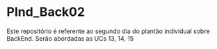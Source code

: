 # PInd_Back02
Este repositório é referente ao segundo dia do plantão individual sobre BackEnd. Serão abordadas as UCs 13, 14, 15
